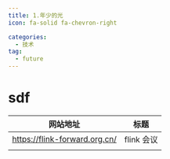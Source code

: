 ```yaml
---
title: 1.年少的光
icon: fa-solid fa-chevron-right

categories:
  - 技术
tag:
  - future
---
```


# sdf

| 网站地址                          | 标题       |
|-------------------------------|----------|
| https://flink-forward.org.cn/ | flink 会议 |
|                               |          |